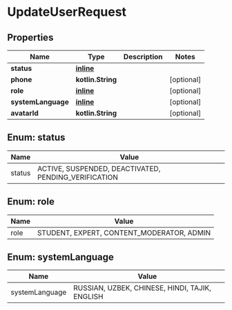 
# UpdateUserRequest

## Properties
| Name | Type | Description | Notes |
| ------------ | ------------- | ------------- | ------------- |
| **status** | [**inline**](#Status) |  |  |
| **phone** | **kotlin.String** |  |  [optional] |
| **role** | [**inline**](#Role) |  |  [optional] |
| **systemLanguage** | [**inline**](#SystemLanguage) |  |  [optional] |
| **avatarId** | **kotlin.String** |  |  [optional] |


<a id="Status"></a>
## Enum: status
| Name | Value |
| ---- | ----- |
| status | ACTIVE, SUSPENDED, DEACTIVATED, PENDING_VERIFICATION |


<a id="Role"></a>
## Enum: role
| Name | Value |
| ---- | ----- |
| role | STUDENT, EXPERT, CONTENT_MODERATOR, ADMIN |


<a id="SystemLanguage"></a>
## Enum: systemLanguage
| Name | Value |
| ---- | ----- |
| systemLanguage | RUSSIAN, UZBEK, CHINESE, HINDI, TAJIK, ENGLISH |



